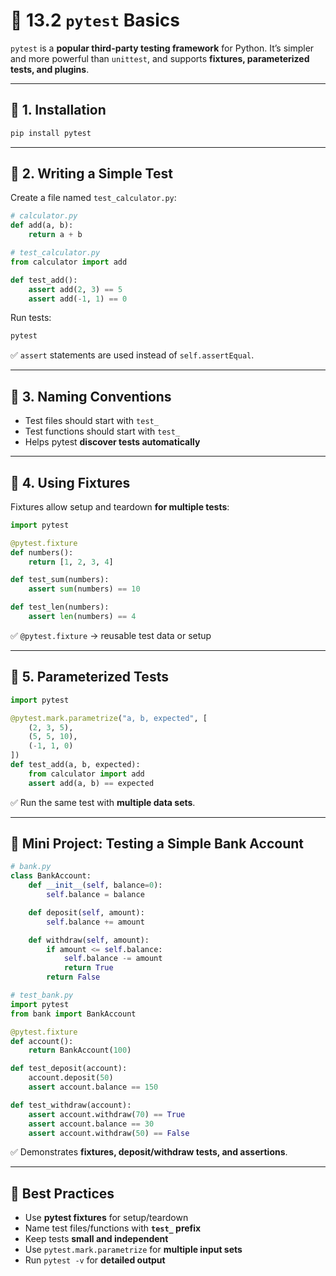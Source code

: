 # 🧪 13.2 `pytest` Basics

`pytest` is a **popular third-party testing framework** for Python.
It’s simpler and more powerful than `unittest`, and supports **fixtures, parameterized tests, and plugins**.

---

## 🔑 1. Installation

```bash
pip install pytest
```

---

## 📌 2. Writing a Simple Test

Create a file named `test_calculator.py`:

```python
# calculator.py
def add(a, b):
    return a + b
```

```python
# test_calculator.py
from calculator import add

def test_add():
    assert add(2, 3) == 5
    assert add(-1, 1) == 0
```

Run tests:

```bash
pytest
```

✅ `assert` statements are used instead of `self.assertEqual`.

---

## 📌 3. Naming Conventions

* Test files should start with `test_`
* Test functions should start with `test_`
* Helps pytest **discover tests automatically**

---

## 📌 4. Using Fixtures

Fixtures allow setup and teardown **for multiple tests**:

```python
import pytest

@pytest.fixture
def numbers():
    return [1, 2, 3, 4]

def test_sum(numbers):
    assert sum(numbers) == 10

def test_len(numbers):
    assert len(numbers) == 4
```

✅ `@pytest.fixture` → reusable test data or setup

---

## 📌 5. Parameterized Tests

```python
import pytest

@pytest.mark.parametrize("a, b, expected", [
    (2, 3, 5),
    (5, 5, 10),
    (-1, 1, 0)
])
def test_add(a, b, expected):
    from calculator import add
    assert add(a, b) == expected
```

✅ Run the same test with **multiple data sets**.

---

## 🎯 Mini Project: Testing a Simple Bank Account

```python
# bank.py
class BankAccount:
    def __init__(self, balance=0):
        self.balance = balance

    def deposit(self, amount):
        self.balance += amount

    def withdraw(self, amount):
        if amount <= self.balance:
            self.balance -= amount
            return True
        return False
```

```python
# test_bank.py
import pytest
from bank import BankAccount

@pytest.fixture
def account():
    return BankAccount(100)

def test_deposit(account):
    account.deposit(50)
    assert account.balance == 150

def test_withdraw(account):
    assert account.withdraw(70) == True
    assert account.balance == 30
    assert account.withdraw(50) == False
```

✅ Demonstrates **fixtures, deposit/withdraw tests, and assertions**.

---

## 🧠 Best Practices

* Use **pytest fixtures** for setup/teardown
* Name test files/functions with **`test_` prefix**
* Keep tests **small and independent**
* Use `pytest.mark.parametrize` for **multiple input sets**
* Run `pytest -v` for **detailed output**
